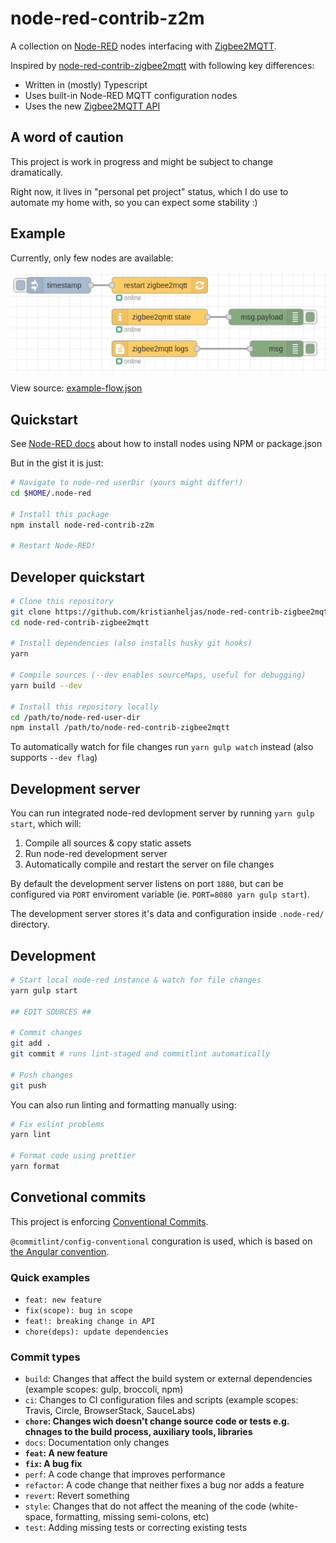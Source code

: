 # node-red-contrib-z2m

A collection on [Node-RED](https://nodered.org/) nodes interfacing with [Zigbee2MQTT](https://www.zigbee2mqtt.io/).

Inspired by [node-red-contrib-zigbee2mqtt](https://flows.nodered.org/node/node-red-contrib-zigbee2mqtt) with following key differences:

- Written in (mostly) Typescript
- Uses built-in Node-RED MQTT configuration nodes
- Uses the new [Zigbee2MQTT API](https://www.zigbee2mqtt.io/information/mqtt_topics_and_message_structure.html)

## A word of caution

This project is work in progress and might be subject to change dramatically.

Right now, it lives in "personal pet project" status, which I do use to automate my home with, so you can expect some stability :)

## Example

Currently, only few nodes are available:

![example-flow.png](/docs/examples/example-flow.png)

View source: [example-flow.json](/docs/examples/example-flow.json)

## Quickstart

See [Node-RED docs](https://nodered.org/docs/user-guide/runtime/adding-nodes) about how to install nodes using NPM or package.json

But in the gist it is just:

```sh
# Navigate to node-red userDir (yours might differ!)
cd $HOME/.node-red

# Install this package
npm install node-red-contrib-z2m

# Restart Node-RED!
```

## Developer quickstart

```sh
# Clone this repository
git clone https://github.com/kristianheljas/node-red-contrib-zigbee2mqtt
cd node-red-contrib-zigbee2mqtt

# Install dependencies (also installs husky git hooks)
yarn

# Compile sources (--dev enables sourceMaps, useful for debugging)
yarn build --dev

# Install this repository locally
cd /path/to/node-red-user-dir
npm install /path/to/node-red-contrib-zigbee2mqtt
```

To automatically watch for file changes run `yarn gulp watch` instead (also supports `--dev flag`)

## Development server

You can run integrated node-red devlopment server by running `yarn gulp start`, which will:

1. Compile all sources & copy static assets
2. Run node-red development server
3. Automatically compile and restart the server on file changes

By default the development server listens on port `1880`, but can be configured via `PORT` enviroment variable (ie. `PORT=8080 yarn gulp start`).

The development server stores it's data and configuration inside `.node-red/` directory.

## Development

```sh
# Start local node-red instance & watch for file changes
yarn gulp start

## EDIT SOURCES ##

# Commit changes
git add .
git commit # runs lint-staged and commitlint automatically

# Push changes
git push
```

You can also run linting and formatting manually using:

```sh
# Fix eslint problems
yarn lint

# Format code using prettier
yarn format
```

## Convetional commits

This project is enforcing [Conventional Commits](https://www.conventionalcommits.org/en/).

`@commitlint/config-conventional` conguration is used, which is based on [the Angular convention](https://github.com/angular/angular/blob/22b96b9/CONTRIBUTING.md#-commit-message-guidelines).

### Quick examples

- `feat: new feature`
- `fix(scope): bug in scope`
- `feat!: breaking change in API`
- `chore(deps): update dependencies`

### Commit types

- `build`: Changes that affect the build system or external dependencies (example scopes: gulp, broccoli, npm)
- `ci`: Changes to CI configuration files and scripts (example scopes: Travis, Circle, BrowserStack, SauceLabs)
- **`chore`: Changes wich doesn't change source code or tests e.g. chnages to the build process, auxiliary tools, libraries**
- `docs`: Documentation only changes
- **`feat`: A new feature**
- **`fix`: A bug fix**
- `perf`: A code change that improves performance
- `refactor`: A code change that neither fixes a bug nor adds a feature
- `revert`: Revert something
- `style`: Changes that do not affect the meaning of the code (white-space, formatting, missing semi-colons, etc)
- `test`: Adding missing tests or correcting existing tests
